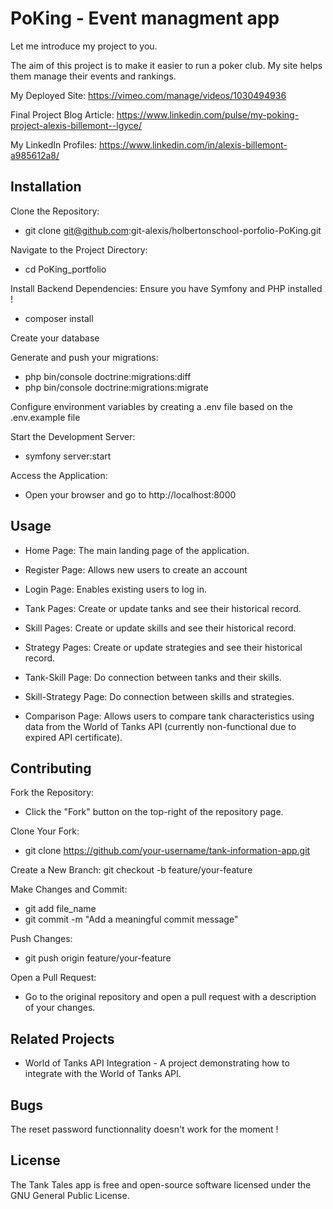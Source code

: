 # PoKing - Event managment app

Let me introduce my project to you.

The aim of this project is to make it easier to run a poker club. My site helps them manage their events and rankings.

My Deployed Site: https://vimeo.com/manage/videos/1030494936

Final Project Blog Article: https://www.linkedin.com/pulse/my-poking-project-alexis-billemont--lgyce/

My LinkedIn Profiles: https://www.linkedin.com/in/alexis-billemont-a985612a8/


## Installation
Clone the Repository:
* git clone git@github.com:git-alexis/holbertonschool-porfolio-PoKing.git

Navigate to the Project Directory:
* cd PoKing_portfolio

Install Backend Dependencies:
Ensure you have Symfony and PHP installed !
* composer install

Create your database

Generate and push your migrations:
* php bin/console doctrine:migrations:diff
* php bin/console doctrine:migrations:migrate

Configure environment variables by creating a .env file based on the .env.example file

Start the Development Server:
* symfony server:start

Access the Application:
* Open your browser and go to http://localhost:8000


## Usage
* Home Page: The main landing page of the application.
* Register Page: Allows new users to create an account
* Login Page: Enables existing users to log in.

* Tank Pages: Create or update tanks and see their historical record.
* Skill Pages: Create or update skills and see their historical record.
* Strategy Pages: Create or update strategies and see their historical record.

* Tank-Skill Page: Do connection between tanks and their skills.
* Skill-Strategy Page: Do connection between skills and strategies.

* Comparison Page: Allows users to compare tank characteristics using data from the World of Tanks API (currently non-functional due to expired API certificate).


## Contributing
Fork the Repository:
* Click the "Fork" button on the top-right of the repository page.

Clone Your Fork:
* git clone https://github.com/your-username/tank-information-app.git

Create a New Branch:
git checkout -b feature/your-feature

Make Changes and Commit:
* git add file_name
* git commit -m "Add a meaningful commit message"

Push Changes:
* git push origin feature/your-feature

Open a Pull Request:
* Go to the original repository and open a pull request with a description of your changes.


## Related Projects
* World of Tanks API Integration - A project demonstrating how to integrate with the World of Tanks API.


## Bugs
The reset password functionnality doesn't work for the moment !


## License
The Tank Tales app is free and open-source software licensed under the GNU General Public License.
